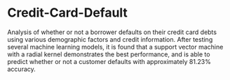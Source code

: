 # Credit-Card-Default
Analysis of whether or not a borrower defaults on their credit card debts using various demographic factors and credit information. After testing several machine learning models, it is found that a support vector machine with a radial kernel demonstrates the best performance, and is able to predict whether or not a customer defaults with approximately 81.23% accuracy.
